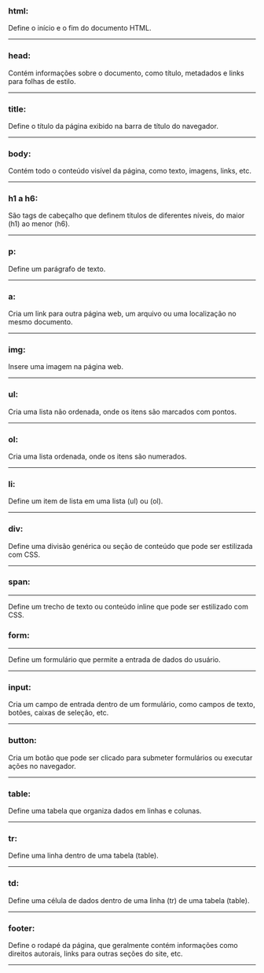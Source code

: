 ### html:

 Define o início e o fim do documento HTML.

---

### head:

Contém informações sobre o documento, como título, metadados e links para folhas de estilo.

---

### title:

 Define o título da página exibido na barra de título do navegador.

---

### body:

 Contém todo o conteúdo visível da página, como texto, imagens, links, etc.

---

### h1 a h6:

 São tags de cabeçalho que definem títulos de diferentes níveis, do maior (h1) ao menor (h6).

---

### p:

Define um parágrafo de texto.

---

### a:

 Cria um link para outra página web, um arquivo ou uma localização no mesmo documento.

---

### img:

 Insere uma imagem na página web.

---

### ul:

 Cria uma lista não ordenada, onde os itens são marcados com pontos.

---

### ol:

Cria uma lista ordenada, onde os itens são numerados.

---

### li:

 Define um item de lista em uma lista (ul) ou (ol).

---

### div:

 Define uma divisão genérica ou seção de conteúdo que pode ser estilizada com CSS.

---

### span:

---

 Define um trecho de texto ou conteúdo inline que pode ser estilizado com CSS.

### form:

---

 Define um formulário que permite a entrada de dados do usuário.

---

### input:

 Cria um campo de entrada dentro de um formulário, como campos de texto, botões, caixas de seleção, etc.

---

### button:

 Cria um botão que pode ser clicado para submeter formulários ou executar ações no navegador.

---

### table:

 Define uma tabela que organiza dados em linhas e colunas.

---

### tr:

 Define uma linha dentro de uma tabela (table).

---

### td:

 Define uma célula de dados dentro de uma linha (tr) de uma tabela (table).

---

### footer:

 Define o rodapé da página, que geralmente contém informações como direitos autorais, links para outras seções do site, etc.

 ---